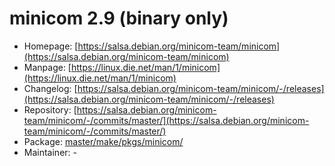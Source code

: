 # minicom 2.9 (binary only)
 - Homepage: [https://salsa.debian.org/minicom-team/minicom](https://salsa.debian.org/minicom-team/minicom)
 - Manpage: [https://linux.die.net/man/1/minicom](https://linux.die.net/man/1/minicom)
 - Changelog: [https://salsa.debian.org/minicom-team/minicom/-/releases](https://salsa.debian.org/minicom-team/minicom/-/releases)
 - Repository: [https://salsa.debian.org/minicom-team/minicom/-/commits/master/](https://salsa.debian.org/minicom-team/minicom/-/commits/master/)
 - Package: [master/make/pkgs/minicom/](https://github.com/Freetz-NG/freetz-ng/tree/master/make/pkgs/minicom/)
 - Maintainer: -

